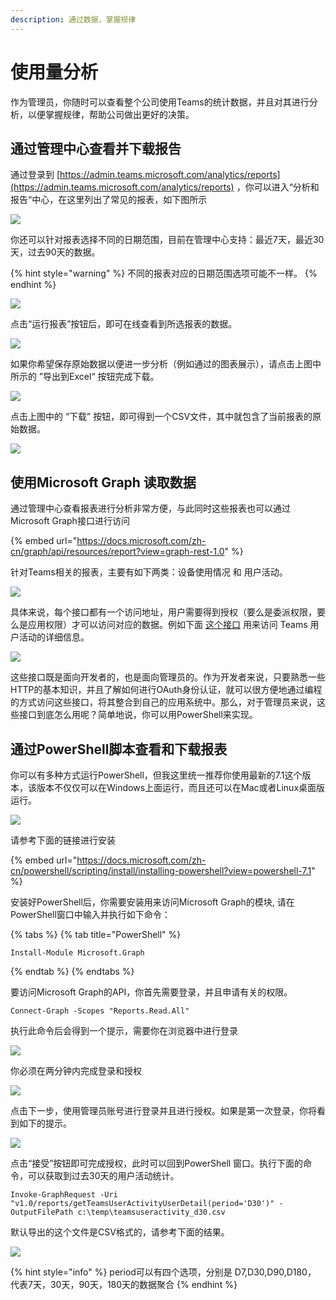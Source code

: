 ```yaml
---
description: 通过数据，掌握规律
---
```


# 使用量分析

作为管理员，你随时可以查看整个公司使用Teams的统计数据，并且对其进行分析，以便掌握规律，帮助公司做出更好的决策。

## 通过管理中心查看并下载报告

通过登录到 [https://admin.teams.microsoft.com/analytics/reports](https://admin.teams.microsoft.com/analytics/reports) ，你可以进入“分析和报告“中心，在这里列出了常见的报表，如下图所示

![](../.gitbook/assets/tu-pian-%20%28182%29.png)

你还可以针对报表选择不同的日期范围，目前在管理中心支持：最近7天，最近30天，过去90天的数据。

{% hint style="warning" %}
不同的报表对应的日期范围选项可能不一样。
{% endhint %}

![](../.gitbook/assets/tu-pian-%20%28183%29.png)

点击“运行报表”按钮后，即可在线查看到所选报表的数据。

![](../.gitbook/assets/tu-pian-%20%28184%29.png)

如果你希望保存原始数据以便进一步分析（例如通过的图表展示），请点击上图中所示的 ”导出到Excel“ 按钮完成下载。

![](../.gitbook/assets/tu-pian-%20%28185%29.png)

点击上图中的 “下载” 按钮，即可得到一个CSV文件，其中就包含了当前报表的原始数据。

![](../.gitbook/assets/tu-pian-%20%28181%29.png)

## 使用Microsoft Graph 读取数据

通过管理中心查看报表进行分析非常方便，与此同时这些报表也可以通过Microsoft Graph接口进行访问

{% embed url="https://docs.microsoft.com/zh-cn/graph/api/resources/report?view=graph-rest-1.0" %}

针对Teams相关的报表，主要有如下两类：设备使用情况 和 用户活动。

![](../.gitbook/assets/tu-pian-%20%28187%29.png)

具体来说，每个接口都有一个访问地址，用户需要得到授权（要么是委派权限，要么是应用权限）才可以访问对应的数据。例如下面 [这个接口](https://docs.microsoft.com/zh-cn/graph/api/reportroot-getteamsuseractivityuserdetail?view=graph-rest-1.0) 用来访问 Teams 用户活动的详细信息。

![](../.gitbook/assets/tu-pian-%20%28188%29.png)



这些接口既是面向开发者的，也是面向管理员的。作为开发者来说，只要熟悉一些HTTP的基本知识，并且了解如何进行OAuth身份认证，就可以很方便地通过编程的方式访问这些接口，将其整合到自己的应用系统中。那么，对于管理员来说，这些接口到底怎么用呢？简单地说，你可以用PowerShell来实现。

## 通过PowerShell脚本查看和下载报表

你可以有多种方式运行PowerShell，但我这里统一推荐你使用最新的7.1这个版本，该版本不仅仅可以在Windows上面运行，而且还可以在Mac或者Linux桌面版运行。

![](../.gitbook/assets/tu-pian-%20%28191%29.png)

请参考下面的链接进行安装

{% embed url="https://docs.microsoft.com/zh-cn/powershell/scripting/install/installing-powershell?view=powershell-7.1" %}

安装好PowerShell后，你需要安装用来访问Microsoft Graph的模块, 请在PowerShell窗口中输入并执行如下命令：

{% tabs %}
{% tab title="PowerShell" %}
```text
Install-Module Microsoft.Graph
```
{% endtab %}
{% endtabs %}

要访问Microsoft Graph的API，你首先需要登录，并且申请有关的权限。

```text
Connect-Graph -Scopes "Reports.Read.All"
```

执行此命令后会得到一个提示，需要你在浏览器中进行登录

![](../.gitbook/assets/tu-pian-%20%28186%29.png)

你必须在两分钟内完成登录和授权

![](../.gitbook/assets/tu-pian-%20%28190%29.png)

点击下一步，使用管理员账号进行登录并且进行授权。如果是第一次登录，你将看到如下的提示。

![](../.gitbook/assets/tu-pian-%20%28189%29.png)

点击“接受”按钮即可完成授权，此时可以回到PowerShell 窗口。执行下面的命令，可以获取到过去30天的用户活动统计。

```text
Invoke-GraphRequest -Uri "v1.0/reports/getTeamsUserActivityUserDetail(period='D30')" -OutputFilePath c:\temp\teamsuseractivity_d30.csv
```

默认导出的这个文件是CSV格式的，请参考下面的结果。

![](../.gitbook/assets/tu-pian-%20%28192%29.png)

{% hint style="info" %}
period可以有四个选项，分别是 D7,D30,D90,D180， 代表7天，30天，90天，180天的数据聚合
{% endhint %}











